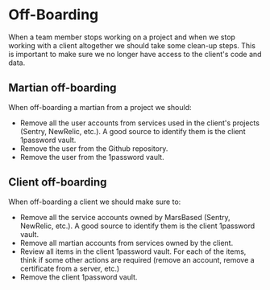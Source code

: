 # Off-Boarding

When a team member stops working on a project and when we stop working with a client altogether we should take some clean-up steps. This is important to make sure we no longer have access to the client's code and data.

## Martian off-boarding

When off-boarding a martian from a project we should:

- Remove all the user accounts from services used in the client's projects (Sentry, NewRelic, etc.). A good source to identify them is the client 1password vault.
- Remove the user from the Github repository.
- Remove the user from the 1password vault.

## Client off-boarding

When off-boarding a client we should make sure to:

- Remove all the service accounts owned by MarsBased (Sentry, NewRelic, etc.). A good source to identify them is the client 1password vault.
- Remove all martian accounts from services owned by the client.
- Review all items in the client 1password vault. For each of the items, think if some other actions are required (remove an account, remove a certificate from a server, etc.)
- Remove the client 1password vault.
